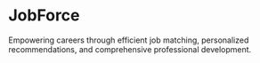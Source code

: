 # JobForce
Empowering careers through efficient job matching, personalized recommendations, and comprehensive professional development.
